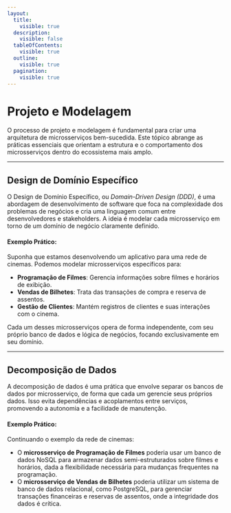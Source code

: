 ```yaml
---
layout:
  title:
    visible: true
  description:
    visible: false
  tableOfContents:
    visible: true
  outline:
    visible: true
  pagination:
    visible: true
---
```


# Projeto e Modelagem

O processo de projeto e modelagem é fundamental para criar uma arquitetura de microsserviços bem-sucedida. Este tópico abrange as práticas essenciais que orientam a estrutura e o comportamento dos microsserviços dentro do ecossistema mais amplo.

***

## Design de Domínio Específico

O Design de Domínio Específico, ou _Domain-Driven Design (DDD)_, é uma abordagem de desenvolvimento de software que foca na complexidade dos problemas de negócios e cria uma linguagem comum entre desenvolvedores e stakeholders. A ideia é modelar cada microsserviço em torno de um domínio de negócio claramente definido.

#### Exemplo Prático:

Suponha que estamos desenvolvendo um aplicativo para uma rede de cinemas. Podemos modelar microsserviços específicos para:

* **Programação de Filmes**: Gerencia informações sobre filmes e horários de exibição.
* **Vendas de Bilhetes**: Trata das transações de compra e reserva de assentos.
* **Gestão de Clientes**: Mantém registros de clientes e suas interações com o cinema.

Cada um desses microsserviços opera de forma independente, com seu próprio banco de dados e lógica de negócios, focando exclusivamente em seu domínio.

***

## Decomposição de Dados

A decomposição de dados é uma prática que envolve separar os bancos de dados por microsserviço, de forma que cada um gerencie seus próprios dados. Isso evita dependências e acoplamentos entre serviços, promovendo a autonomia e a facilidade de manutenção.

#### Exemplo Prático:

Continuando o exemplo da rede de cinemas:

* O **microsserviço de Programação de Filmes** poderia usar um banco de dados NoSQL para armazenar dados semi-estruturados sobre filmes e horários, dada a flexibilidade necessária para mudanças frequentes na programação.
* O **microsserviço de Vendas de Bilhetes** poderia utilizar um sistema de banco de dados relacional, como PostgreSQL, para gerenciar transações financeiras e reservas de assentos, onde a integridade dos dados é crítica.
